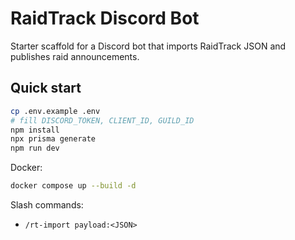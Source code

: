 # RaidTrack Discord Bot

Starter scaffold for a Discord bot that imports RaidTrack JSON and publishes raid announcements.

## Quick start

```bash
cp .env.example .env
# fill DISCORD_TOKEN, CLIENT_ID, GUILD_ID
npm install
npx prisma generate
npm run dev
```

Docker:

```bash
docker compose up --build -d
```

Slash commands:
- `/rt-import payload:<JSON>`
